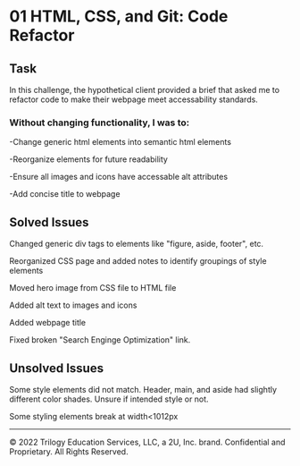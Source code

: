 # 01 HTML, CSS, and Git: Code Refactor

## Task
In this challenge, the hypothetical client provided a brief that asked me to refactor code to make their webpage meet accessability standards.

### Without changing functionality, I was to:
  
  -Change generic html elements into semantic html elements

  -Reorganize elements for future readability

  -Ensure all images and icons have accessable alt attributes 

  -Add concise title to webpage

## Solved Issues
Changed generic div tags to elements like "figure, aside, footer", etc. 

Reorganized CSS page and added notes to identify groupings of style elements

Moved hero image from CSS file to HTML file 

Added alt text to images and icons

Added webpage title 

Fixed broken "Search Enginge Optimization" link. 

## Unsolved Issues
Some style elements did not match. Header, main, and aside had slightly different color shades. Unsure if intended style or not.
 
Some styling elements break at width<1012px 

---
© 2022 Trilogy Education Services, LLC, a 2U, Inc. brand. Confidential and Proprietary. All Rights Reserved.